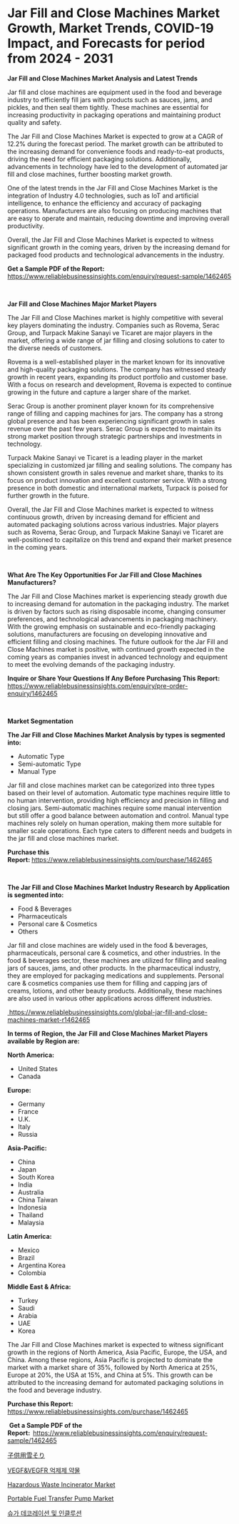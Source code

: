 <p><h1>Jar Fill and Close Machines Market Growth, Market Trends, COVID-19 Impact, and Forecasts for period from 2024 - 2031</h1></p><p><strong>Jar Fill and Close Machines Market Analysis and Latest Trends</strong></p>
<p><p>Jar fill and close machines are equipment used in the food and beverage industry to efficiently fill jars with products such as sauces, jams, and pickles, and then seal them tightly. These machines are essential for increasing productivity in packaging operations and maintaining product quality and safety.</p><p>The Jar Fill and Close Machines Market is expected to grow at a CAGR of 12.2% during the forecast period. The market growth can be attributed to the increasing demand for convenience foods and ready-to-eat products, driving the need for efficient packaging solutions. Additionally, advancements in technology have led to the development of automated jar fill and close machines, further boosting market growth.</p><p>One of the latest trends in the Jar Fill and Close Machines Market is the integration of Industry 4.0 technologies, such as IoT and artificial intelligence, to enhance the efficiency and accuracy of packaging operations. Manufacturers are also focusing on producing machines that are easy to operate and maintain, reducing downtime and improving overall productivity.</p><p>Overall, the Jar Fill and Close Machines Market is expected to witness significant growth in the coming years, driven by the increasing demand for packaged food products and technological advancements in the industry.</p></p>
<p><strong>Get a Sample PDF of the Report:&nbsp;</strong> <a href="https://www.reliablebusinessinsights.com/enquiry/request-sample/1462465">https://www.reliablebusinessinsights.com/enquiry/request-sample/1462465</a></p>
<p>&nbsp;</p>
<p><strong>Jar Fill and Close Machines Major Market Players</strong></p>
<p><p>The Jar Fill and Close Machines market is highly competitive with several key players dominating the industry. Companies such as Rovema, Serac Group, and Turpack Makine Sanayi ve Ticaret are major players in the market, offering a wide range of jar filling and closing solutions to cater to the diverse needs of customers.</p><p>Rovema is a well-established player in the market known for its innovative and high-quality packaging solutions. The company has witnessed steady growth in recent years, expanding its product portfolio and customer base. With a focus on research and development, Rovema is expected to continue growing in the future and capture a larger share of the market.</p><p>Serac Group is another prominent player known for its comprehensive range of filling and capping machines for jars. The company has a strong global presence and has been experiencing significant growth in sales revenue over the past few years. Serac Group is expected to maintain its strong market position through strategic partnerships and investments in technology.</p><p>Turpack Makine Sanayi ve Ticaret is a leading player in the market specializing in customized jar filling and sealing solutions. The company has shown consistent growth in sales revenue and market share, thanks to its focus on product innovation and excellent customer service. With a strong presence in both domestic and international markets, Turpack is poised for further growth in the future.</p><p>Overall, the Jar Fill and Close Machines market is expected to witness continuous growth, driven by increasing demand for efficient and automated packaging solutions across various industries. Major players such as Rovema, Serac Group, and Turpack Makine Sanayi ve Ticaret are well-positioned to capitalize on this trend and expand their market presence in the coming years.</p></p>
<p>&nbsp;</p>
<p><strong>What Are The Key Opportunities For Jar Fill and Close Machines Manufacturers?</strong></p>
<p><p>The Jar Fill and Close Machines market is experiencing steady growth due to increasing demand for automation in the packaging industry. The market is driven by factors such as rising disposable income, changing consumer preferences, and technological advancements in packaging machinery. With the growing emphasis on sustainable and eco-friendly packaging solutions, manufacturers are focusing on developing innovative and efficient filling and closing machines. The future outlook for the Jar Fill and Close Machines market is positive, with continued growth expected in the coming years as companies invest in advanced technology and equipment to meet the evolving demands of the packaging industry.</p></p>
<p><strong>Inquire or Share Your Questions If Any Before Purchasing This Report:</strong> <a href="https://www.reliablebusinessinsights.com/enquiry/pre-order-enquiry/1462465">https://www.reliablebusinessinsights.com/enquiry/pre-order-enquiry/1462465</a></p>
<p>&nbsp;</p>
<p><strong>Market Segmentation</strong></p>
<p><strong>The Jar Fill and Close Machines Market Analysis by types is segmented into:</strong></p>
<p><ul><li>Automatic Type</li><li>Semi-automatic Type</li><li>Manual Type</li></ul></p>
<p><p>Jar fill and close machines market can be categorized into three types based on their level of automation. Automatic type machines require little to no human intervention, providing high efficiency and precision in filling and closing jars. Semi-automatic machines require some manual intervention but still offer a good balance between automation and control. Manual type machines rely solely on human operation, making them more suitable for smaller scale operations. Each type caters to different needs and budgets in the jar fill and close machines market.</p></p>
<p><strong>Purchase this Report:&nbsp;</strong><a href="https://www.reliablebusinessinsights.com/purchase/1462465">https://www.reliablebusinessinsights.com/purchase/1462465</a></p>
<p>&nbsp;</p>
<p><strong>The Jar Fill and Close Machines Market Industry Research by Application is segmented into:</strong></p>
<p><ul><li>Food & Beverages</li><li>Pharmaceuticals</li><li>Personal care & Cosmetics</li><li>Others</li></ul></p>
<p><p>Jar fill and close machines are widely used in the food & beverages, pharmaceuticals, personal care & cosmetics, and other industries. In the food & beverages sector, these machines are utilized for filling and sealing jars of sauces, jams, and other products. In the pharmaceutical industry, they are employed for packaging medications and supplements. Personal care & cosmetics companies use them for filling and capping jars of creams, lotions, and other beauty products. Additionally, these machines are also used in various other applications across different industries.</p></p>
<p><a href="https://www.reliablebusinessinsights.com/global-jar-fill-and-close-machines-market-r1462465">&nbsp;https://www.reliablebusinessinsights.com/global-jar-fill-and-close-machines-market-r1462465</a></p>
<p><strong>In terms of Region, the Jar Fill and Close Machines Market Players available by Region are:</strong></p>
<p>
    <p> <strong> North America: </strong>
        <ul>
            <li>United States</li>
            <li>Canada</li>
        </ul>
        </p> 
    <p> <strong> Europe: </strong>
        <ul>
            <li>Germany</li>
            <li>France</li>
            <li>U.K.</li>
            <li>Italy</li>
            <li>Russia</li>
        </ul>
        </p> 
    <p> <strong> Asia-Pacific: </strong>
        <ul>
            <li>China</li>
            <li>Japan</li>
            <li>South Korea</li>
            <li>India</li>
            <li>Australia</li>
            <li>China Taiwan</li>
            <li>Indonesia</li>
            <li>Thailand</li>
            <li>Malaysia</li>
        </ul>
        </p> 
    <p> <strong> Latin America: </strong>
        <ul>
            <li>Mexico</li>
            <li>Brazil</li>
            <li>Argentina Korea</li>
            <li>Colombia</li>
        </ul>
        </p> 
    <p> <strong> Middle East & Africa: </strong>
        <ul>
            <li>Turkey</li>
            <li>Saudi</li>
            <li>Arabia</li>
            <li>UAE</li>
            <li>Korea</li>
        </ul>
    </p>
    </p>
<p><p>The Jar Fill and Close Machines market is expected to witness significant growth in the regions of North America, Asia Pacific, Europe, the USA, and China. Among these regions, Asia Pacific is projected to dominate the market with a market share of 35%, followed by North America at 25%, Europe at 20%, the USA at 15%, and China at 5%. This growth can be attributed to the increasing demand for automated packaging solutions in the food and beverage industry.</p></p>
<p><strong>Purchase this Report: </strong><a href="https://www.reliablebusinessinsights.com/purchase/1462465">https://www.reliablebusinessinsights.com/purchase/1462465</a></p>
<p>&nbsp;<strong>Get a Sample PDF of the Report:&nbsp;&nbsp;</strong><a href="https://www.reliablebusinessinsights.com/enquiry/request-sample/1462465">https://www.reliablebusinessinsights.com/enquiry/request-sample/1462465</a></p>
<p><strong></strong></p>
<p><p><a href="https://github.com/alyle7648/Market-Research-Report-List-2/blob/main/4602733163239.md">子供用雪そり</a></p><p><a href="https://github.com/gambitz1998/Market-Research-Report-List-1/blob/main/5115806175670.md">VEGF&VEGFR 억제제 약물</a></p><p><a href="https://github.com/mooaaztarek/Market-Research-Report-List-1/blob/main/hazardous-waste-incinerator-market.md">Hazardous Waste Incinerator Market</a></p><p><a href="https://github.com/zmnbyevx75/Market-Research-Report-List-1/blob/main/portable-fuel-transfer-pump-market.md">Portable Fuel Transfer Pump Market</a></p><p><a href="https://github.com/AidenReinger/Market-Research-Report-List-1/blob/main/9392239175669.md">슈가 데코레이션 및 인클루션</a></p></p>